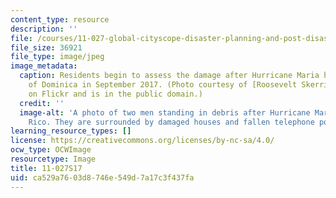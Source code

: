 ```yaml
---
content_type: resource
description: ''
file: /courses/11-027-global-cityscope-disaster-planning-and-post-disaster-rebuilding-and-recovery-spring-2017/ca529a7603d8746e549d7a17c3f437fa_11-027S17.jpg
file_size: 36921
file_type: image/jpeg
image_metadata:
  caption: Residents begin to assess the damage after Hurricane Maria hit the island
    of Dominica in September 2017. (Photo courtesy of [Roosevelt Skerrit](https://flic.kr/p/YWuY3D)
    on Flickr and is in the public domain.)
  credit: ''
  image-alt: 'A photo of two men standing in debris after Hurricane Maria hit Puerto
    Rico. They are surrounded by damaged houses and fallen telephone poles and wires. '
learning_resource_types: []
license: https://creativecommons.org/licenses/by-nc-sa/4.0/
ocw_type: OCWImage
resourcetype: Image
title: 11-027S17
uid: ca529a76-03d8-746e-549d-7a17c3f437fa
---
```

